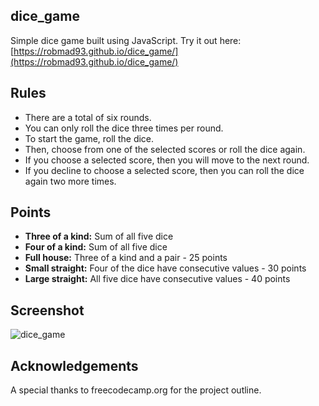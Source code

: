 ## dice_game
Simple dice game built using JavaScript. Try it out here: [https://robmad93.github.io/dice_game/](https://robmad93.github.io/dice_game/)

## Rules
- There are a total of six rounds.
- You can only roll the dice three times per round.
- To start the game, roll the dice.
- Then, choose from one of the selected scores or roll the dice again.
- If you choose a selected score, then you will move to the next round.
- If you decline to choose a selected score, then you can roll the dice again two more times.

## Points
- **Three of a kind:** Sum of all five dice
- **Four of a kind:** Sum of all five dice
- **Full house:** Three of a kind and a pair - 25 points
- **Small straight:** Four of the dice have consecutive values - 30 points
- **Large straight:** All five dice have consecutive values - 40 points
 
## Screenshot
![dice_game](https://github.com/user-attachments/assets/a4b4f249-f370-49c0-9e15-b51d68c81c28)

## Acknowledgements
A special thanks to freecodecamp.org for the project outline.
 
